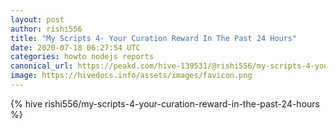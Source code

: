 ```yaml
---
layout: post
author: rishi556
title: "My Scripts 4- Your Curation Reward In The Past 24 Hours"
date: 2020-07-18 06:27:54 UTC
categories: howto nodejs reports
canonical_url: https://peakd.com/hive-139531/@rishi556/my-scripts-4-your-curation-reward-in-the-past-24-hours
image: https://hivedocs.info/assets/images/favicon.png
---
```

{% hive rishi556/my-scripts-4-your-curation-reward-in-the-past-24-hours %}
